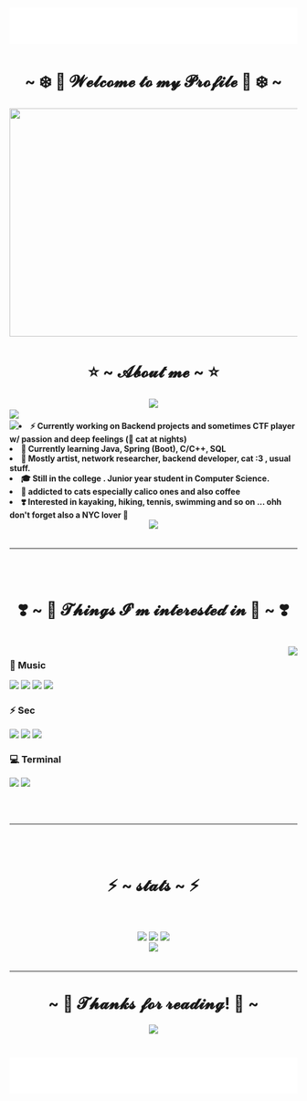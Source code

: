 <h1 align="center">
  <img src="https://github.com/aintburak/aintburak/blob/main/snowing.svg" alt="" />
</h1>
<h1 align="center">~ ❄️ 🎊 𝓦𝓮𝓵𝓬𝓸𝓶𝓮 𝓽𝓸 𝓶𝔂 𝓟𝓻𝓸𝓯𝓲𝓵𝓮 🎊 ❄️ ~</h1>


<!-- ![](https://qph.cf2.quoracdn.net/main-qimg-82e925021ae0df9fc05e3bbb4ab8259b) -->

<div align="center">
  <img src="https://qph.cf2.quoracdn.net/main-qimg-82e925021ae0df9fc05e3bbb4ab8259b" width="800px" height="400px">
</div>


<div align="center">
<h1 align="center"> ⭐️ ~ 𝓐𝓫𝓸𝓾𝓽 𝓶𝓮 ~ ⭐️ </h2>
<img src="https://imgur.com/sEMwGRF.jpg">
</div>

<img src="https://komarev.com/ghpvc/?username=aintburak&color=dc143c">

<div align="center">
<img src="https://i.imgur.com/rofqgpv.png" align="left">
</div>
  
<li>
<b>⚡️ Currently working on Backend projects and sometimes CTF player w/ passion and deep feelings (🐾 cat at nights)</b>
</li>
<li>
<b>🌱 Currently learning Java, Spring (Boot), C/C++, SQL </b> 
</li>
<li>
<b>🌟 Mostly artist, network researcher, backend developer, cat :3 , usual stuff.</b> 
</li>
<li>
<b> 🎓 Still in the college . Junior year student in Computer Science. </b>
</li>
<li>
<b>🧁 addicted to cats especially calico ones and also coffee </b>
</li>
<li>
<b>❣️ Interested in kayaking, hiking, tennis, swimming and so on ... ohh don't forget also a NYC lover 🧡 </b>
</li>



<div align="center">
<img src = "https://i.imgur.com/5NescPq.png">
  </div>

<br>

---

<br>
<br>

<div align="center">
  <!-- <img src="https://media.tenor.com/3mqWIcsXxMgAAAAC/anime-heart.gif">  -->
  <h1 align="center"> ❣️ ~ 🧁 𝓣𝓱𝓲𝓷𝓰𝓼 𝓘'𝓶 𝓲𝓷𝓽𝓮𝓻𝓮𝓼𝓽𝓮𝓭 𝓲𝓷 🧁 ~ ❣️ </h1>
  </div>




<br>

<div align="center">
  <img src="https://imgur.com/eZfJGE4.gif" align="right">
  </div>

### 🎸 Music
![](https://img.shields.io/badge/Spotify-1ED760?&style=for-the-badge&logo=spotify&logoColor=white) ![](https://img.shields.io/badge/apple%20music-F34E68?style=for-the-badge&logo=apple%20music&logoColor=white) ![](https://img.shields.io/badge/Apple_Podcasts-9933CC?style=for-the-badge&logo=apple-podcasts&logoColor=white) ![](https://img.shields.io/badge/YouTube_Music-FF0000?style=for-the-badge&logo=youtube-music&logoColor=white)  

### ⚡ Sec 
 ![](https://img.shields.io/badge/HackTheBox-111927?style=for-the-badge&logo=Hack%20The%20Box&logoColor=9FEF00) ![](https://img.shields.io/badge/Snyk-4C4A73?style=for-the-badge&logo=snyk&logoColor=white) ![](	https://img.shields.io/badge/Spring_Security-6DB33F?style=for-the-badge&logo=Spring-Security&logoColor=white)  

### 💻 Terminal
![](https://img.shields.io/badge/GIT-E44C30?style=for-the-badge&logo=git&logoColor=white) ![](https://img.shields.io/badge/Hyper-000000?style=for-the-badge&logo=hyper&logoColor=white) 

<br>
<br>

---

  
<br>
<br>

<div>
<h1 align="center"> ⚡️ ~ 𝓼𝓽𝓪𝓽𝓼  ~ ⚡️ </h2>
</div>
<br>
<br>
<div align="center">
<img src="https://github-profile-summary-cards.vercel.app/api/cards/profile-details?username=aintburak&theme=github_dark">
<img src="https://github-readme-streak-stats.herokuapp.com/?user=aintburak&theme=github_dark">
<img src="https://github-profile-trophy.vercel.app/?username=aintburak&theme=github_dark">
</div>

<div align="center">
<img src="https://hackmd-prod-images.s3-ap-northeast-1.amazonaws.com/uploads/upload_3ee6608ba44c7360b4f644a74736aaff.gif?AWSAccessKeyId=AKIA3XSAAW6AWSKNINWO&Expires=1698520685&Signature=0LybtKyNR6rpaWhqTTqCtEb%2BdRY%3D">
</div>

<br>

---

<div>
<h1 align="center"> ~ 💜 𝓣𝓱𝓪𝓷𝓴𝓼 𝓯𝓸𝓻 𝓻𝓮𝓪𝓭𝓲𝓷𝓰! 💜 ~ </h2>
</div>
<div align="center">
<img src="https://i.imgur.com/KXx0cCx.gif">
</div>

<h1 align="center">
  <img src="https://github.com/aintburak/aintburak/blob/main/snowing.svg" alt="" />
</h1>

